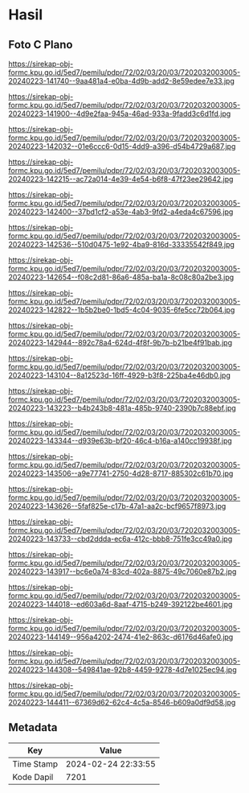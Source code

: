 # Hasil

## Foto C Plano

https://sirekap-obj-formc.kpu.go.id/5ed7/pemilu/pdpr/72/02/03/20/03/7202032003005-20240223-141740--9aa481a4-e0ba-4d9b-add2-8e59edee7e33.jpg

https://sirekap-obj-formc.kpu.go.id/5ed7/pemilu/pdpr/72/02/03/20/03/7202032003005-20240223-141900--4d9e2faa-945a-46ad-933a-9fadd3c6d1fd.jpg

https://sirekap-obj-formc.kpu.go.id/5ed7/pemilu/pdpr/72/02/03/20/03/7202032003005-20240223-142032--01e6ccc6-0d15-4dd9-a396-d54b4729a687.jpg

https://sirekap-obj-formc.kpu.go.id/5ed7/pemilu/pdpr/72/02/03/20/03/7202032003005-20240223-142215--ac72a014-4e39-4e54-b6f8-47f23ee29642.jpg

https://sirekap-obj-formc.kpu.go.id/5ed7/pemilu/pdpr/72/02/03/20/03/7202032003005-20240223-142400--37bd1cf2-a53e-4ab3-9fd2-a4eda4c67596.jpg

https://sirekap-obj-formc.kpu.go.id/5ed7/pemilu/pdpr/72/02/03/20/03/7202032003005-20240223-142536--510d0475-1e92-4ba9-816d-33335542f849.jpg

https://sirekap-obj-formc.kpu.go.id/5ed7/pemilu/pdpr/72/02/03/20/03/7202032003005-20240223-142654--f08c2d81-86a6-485a-ba1a-8c08c80a2be3.jpg

https://sirekap-obj-formc.kpu.go.id/5ed7/pemilu/pdpr/72/02/03/20/03/7202032003005-20240223-142822--1b5b2be0-1bd5-4c04-9035-6fe5cc72b064.jpg

https://sirekap-obj-formc.kpu.go.id/5ed7/pemilu/pdpr/72/02/03/20/03/7202032003005-20240223-142944--892c78a4-624d-4f8f-9b7b-b21be4f91bab.jpg

https://sirekap-obj-formc.kpu.go.id/5ed7/pemilu/pdpr/72/02/03/20/03/7202032003005-20240223-143104--8a12523d-16ff-4929-b3f8-225ba4e46db0.jpg

https://sirekap-obj-formc.kpu.go.id/5ed7/pemilu/pdpr/72/02/03/20/03/7202032003005-20240223-143223--b4b243b8-481a-485b-9740-2390b7c88ebf.jpg

https://sirekap-obj-formc.kpu.go.id/5ed7/pemilu/pdpr/72/02/03/20/03/7202032003005-20240223-143344--d939e63b-bf20-46c4-b16a-a140cc19938f.jpg

https://sirekap-obj-formc.kpu.go.id/5ed7/pemilu/pdpr/72/02/03/20/03/7202032003005-20240223-143506--a9e77741-2750-4d28-8717-885302c61b70.jpg

https://sirekap-obj-formc.kpu.go.id/5ed7/pemilu/pdpr/72/02/03/20/03/7202032003005-20240223-143626--5faf825e-c17b-47a1-aa2c-bcf9657f8973.jpg

https://sirekap-obj-formc.kpu.go.id/5ed7/pemilu/pdpr/72/02/03/20/03/7202032003005-20240223-143733--cbd2ddda-ec6a-412c-bbb8-751fe3cc49a0.jpg

https://sirekap-obj-formc.kpu.go.id/5ed7/pemilu/pdpr/72/02/03/20/03/7202032003005-20240223-143917--bc6e0a74-83cd-402a-8875-49c7060e87b2.jpg

https://sirekap-obj-formc.kpu.go.id/5ed7/pemilu/pdpr/72/02/03/20/03/7202032003005-20240223-144018--ed603a6d-8aaf-4715-b249-392122be4601.jpg

https://sirekap-obj-formc.kpu.go.id/5ed7/pemilu/pdpr/72/02/03/20/03/7202032003005-20240223-144149--956a4202-2474-41e2-863c-d6176d46afe0.jpg

https://sirekap-obj-formc.kpu.go.id/5ed7/pemilu/pdpr/72/02/03/20/03/7202032003005-20240223-144308--549841ae-92b8-4459-9278-4d7e1025ec94.jpg

https://sirekap-obj-formc.kpu.go.id/5ed7/pemilu/pdpr/72/02/03/20/03/7202032003005-20240223-144411--67369d62-62c4-4c5a-8546-b609a0df9d58.jpg


## Metadata

| Key        | Value               |
| ---------- | ------------------- |
| Time Stamp | 2024-02-24 22:33:55 |
| Kode Dapil | 7201                |



